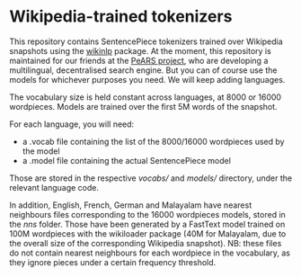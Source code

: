 # Wikipedia-trained tokenizers

This repository contains SentencePiece tokenizers trained over Wikipedia snapshots using the [wikinlp](https://github.com/possible-worlds-research/wikinlp) package. At the moment, this repository is maintained for our friends at the [PeARS project](https://github.com/PeARSearch), who are developing a multilingual, decentralised search engine. But you can of course use the models for whichever purposes you need. We will keep adding languages.

The vocabulary size is held constant across languages, at 8000 or 16000 wordpieces. Models are trained over the first 5M words of the snapshot.

For each language, you will need:

* a .vocab file containing the list of the 8000/16000 wordpieces used by the model
* a .model file containing the actual SentencePiece model

Those are stored in the respective *vocabs/* and *models/* directory, under the relevant language code.

In addition, English, French, German and Malayalam have nearest neighbours files corresponding to the 16000 wordpieces models, stored in the *nns* folder. Those have been generated by a FastText model trained on 100M wordpieces with the wikiloader package (40M for Malayalam, due to the overall size of the corresponding Wikipedia snapshot). NB: these files do not contain nearest neighbours for each wordpiece in the vocabulary, as they ignore pieces under a certain frequency threshold.
